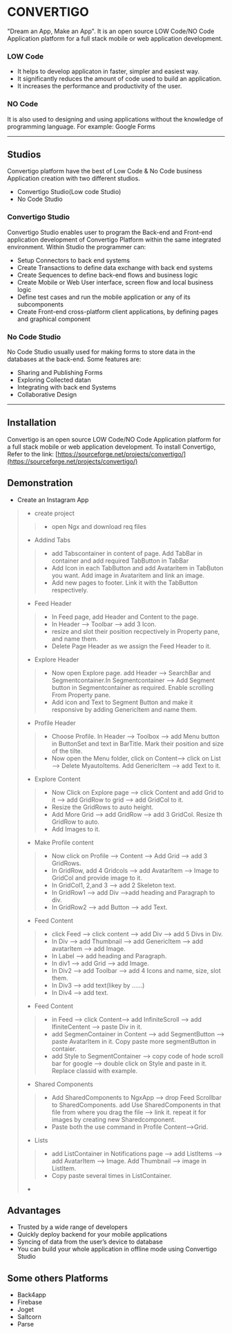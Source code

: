 # CONVERTIGO
"Dream an App, Make an App". It is an open source LOW Code/NO Code Application platform for a full stack mobile or web application development.
### LOW Code
- It helps to develop applicaton in faster, simpler and easiest way.
- It significantly reduces the amount of code used to build an application.
- It increases the performance and productivity of the user.
### NO Code
 It is also used to designing and using applications without the knowledge of programming language.
 For example: Google Forms
 
---
## Studios
Convertigo platform have the best of Low Code & No Code business Application creation with two different studios.
- Convertigo Studio(Low code Studio)
- No Code Studio
### Convertigo Studio
Convertigo Studio enables user to program the Back-end and Front-end application development 
of Convertigo Platform within the same integrated environment. Within Studio the programmer can:
- Setup Connectors to back end systems
- Create Transactions to define data exchange with back end systems
- Create Sequences to define back-end flows and business logic
- Create Mobile or Web User interface, screen flow and local business logic
- Define test cases and run the mobile application or any of its subcomponents
- Create Front-end cross-platform client applications, by defining pages and graphical component
### No Code Studio
No Code Studio usually used for making forms to store data in the databases at the back-end.
Some features are:
- Sharing and Publishing Forms
- Exploring Collected datan
- Integrating with back end Systems
- Collaborative Design

---
## Installation
Convertigo is an open source LOW Code/NO Code Application platform for a full stack mobile or web application development.
To install Convertigo,
Refer to the link:
[https://sourceforge.net/projects/convertigo/](https://sourceforge.net/projects/convertigo/)
 
 
 ## Demonstration
 - Create an Instagram App
 >- create project 
 >>- open Ngx and download req files
 >- Addind Tabs
 >>- add Tabscontainer in content of page. Add TabBar in container and add required TabButton in TabBar 
 >>- Add Icon in each TabButton and add Avataritem in TabButon you want. Add image in Avataritem and link an image.
 >>- Add new pages to footer. Link it with the TabButton respectively.
 >- Feed Header
 >>- In Feed page, add Header and Content to the page.
 >>- In Header --> Toolbar --> add 3 Icon. 
 >>- resize and slot their position recpectively in Property pane, and name them.
 >>- Delete Page Header as we assign the Feed Header to it.
 >- Explore Header
 >>- Now open Explore page. add Header --> SearchBar and Segmentcontainer.In Segmentcontainer --> Add Segment button in Segmentcontainer as required. Enable scrolling From Property pane.
 >>- Add icon and Text to Segment Button and make it responsive by adding GenericItem and name them.
 >- Profile Header
 >>- Choose Profile. In Header --> Toolbox --> add Menu button in ButtonSet and text in BarTitle. Mark their position and size of the tilte.
 >> - Now open the Menu folder, click on Content--> click on List --> Delete MyautoItems. Add GenericItem --> add Text to it.
 >- Explore Content
 >>- Now Click on Explore page --> click Content and add Grid to it --> add GridRow to grid --> add GridCol to it.
 >>- Resize the GridRows to auto height.
 >>- Add More Grid --> add GridRow --> add 3 GridCol. Resize th GridRow to auto.
 >>- Add Images to it.
 >- Make Profile content
 >>- Now click on Profile --> Content --> Add Grid --> add 3 GridRows.
 >>- In GridRow, add 4 Gridcols --> add AvatarItem --> Image to GridCol and provide image to it.
 >>- In GridCol1, 2,and 3 --> add 2 Skeleton text.
 >>- In GridRow1 --> add Div -->add heading and Paragraph to div.
 >>- In GridRow2 --> add Button --> add Text.
 >- Feed Content
 >>- click Feed --> click content --> add Div --> add 5 Divs in Div.
 >>- In Div --> add Thumbnail --> add GenericItem --> add avatarItem --> add Image.
 >>- In Label --> add heading and Paragraph.
 >>- In div1 --> add Grid --> add Image.
 >>- In Div2 --> add Toolbar --> add 4 Icons and name, size, slot them.
 >>- In Div3 --> add text(likey by ......)
 >>- In Div4 --> add text.
 >- Feed Content
 >>- in Feed --> click Content--> add InfiniteScroll --> add IfiniteCentent --> paste Div in it.
 >>- add SegmenContainer in Content --> add SegmentButton --> paste AvatarItem in it. Copy paste more segmentButton in contaier.
 >>- add Style to SegmentContainer --> copy code of hode scroll bar for google --> double click on Style and paste in it. Replace classid with example.
 >- Shared Components
 >>- Add SharedComponents to NgxApp --> drop Feed Scrollbar to SharedComponents. add Use SharedComponents in that file from where you drag the file --> link it. repeat it for images by creating new Sharedcomponent.
 >>- Paste both the use command in Profile Content-->Grid.
 >- Lists
 >>- add ListContainer in Notifications page --> add ListItems --> add AvatarItem --> Image. Add Thumbnail --> image in ListItem.
 >>- Copy paste several times in ListContainer.
 >-
## Advantages
- Trusted by a wide range of developers
- Quickly deploy backend for your mobile applications
- Syncing of data from the user’s device to database
- You can build your whole application in offline mode using Convertigo Studio

 ## Some others Platforms
- Back4app
- Firebase
- Joget
- Saltcorn
- Parse
